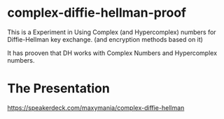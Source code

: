 complex-diffie-hellman-proof
============================

This is a Experiment in Using Complex (and Hypercomplex) numbers for Diffie-Hellman key exchange.
(and encryption methods based on it)

It has prooven that DH works with Complex Numbers and Hypercomplex numbers.

The Presentation
================

https://speakerdeck.com/maxymania/complex-diffie-hellman

